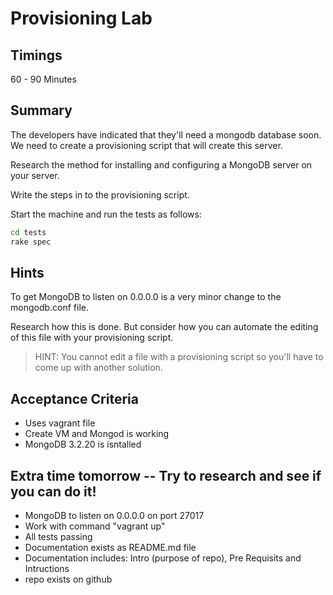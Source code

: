 # Provisioning Lab

## Timings

60 - 90 Minutes

## Summary

The developers have indicated that they'll need a mongodb database soon. We need to create a provisioning script that will create this server.

Research the method for installing and configuring a MongoDB server on your server.

Write the steps in to the provisioning script.

Start the machine and run the tests as follows:

```bash
cd tests
rake spec
```

## Hints

To get MongoDB to listen on 0.0.0.0 is a very minor change to the mongodb.conf file.

Research how this is done. But consider how you can automate the editing of this file with your provisioning script.

> HINT: You cannot edit a file with a provisioning script so you'll have to come up with another solution.

## Acceptance Criteria

* Uses vagrant file
* Create VM and Mongod is working
* MongoDB 3.2.20 is isntalled

## Extra time tomorrow -- Try to research and see if you can do it!

* MongoDB to listen on 0.0.0.0 on port 27017
* Work with command "vagrant up"
* All tests passing
* Documentation exists as README.md file
* Documentation includes: Intro (purpose of repo), Pre Requisits  and Intructions
* repo exists on github
